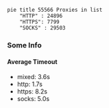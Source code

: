 
```mermaid
pie title 55566 Proxies in list
    "HTTP" : 24896
    "HTTPS": 7799
    "SOCKS" : 29503
```

### Some Info
#### Average Timeout

- mixed: 3.6s
- http: 1.7s
- https: 8.2s
- socks: 5.0s